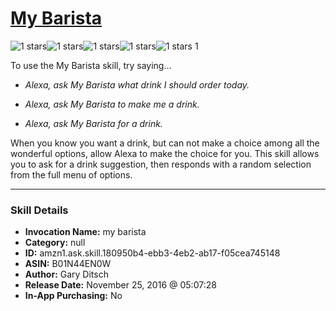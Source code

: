 # [My Barista](http://alexa.amazon.com/#skills/amzn1.ask.skill.180950b4-ebb3-4eb2-ab17-f05cea745148)
![1 stars](../../images/ic_star_black_18dp_1x.png)![1 stars](../../images/ic_star_border_black_18dp_1x.png)![1 stars](../../images/ic_star_border_black_18dp_1x.png)![1 stars](../../images/ic_star_border_black_18dp_1x.png)![1 stars](../../images/ic_star_border_black_18dp_1x.png) 1

To use the My Barista skill, try saying...

* *Alexa, ask My Barista what drink I should order today.*

* *Alexa, ask My Barista to make me a drink.*

* *Alexa, ask My Barista for a drink.*

When you know you want a drink, but can not make a choice among all the wonderful options, allow Alexa to make the choice for you. This skill allows you to ask for a drink suggestion, then responds with a random selection from the full menu of options.

***

### Skill Details

* **Invocation Name:** my barista
* **Category:** null
* **ID:** amzn1.ask.skill.180950b4-ebb3-4eb2-ab17-f05cea745148
* **ASIN:** B01N44EN0W
* **Author:** Gary Ditsch
* **Release Date:** November 25, 2016 @ 05:07:28
* **In-App Purchasing:** No
